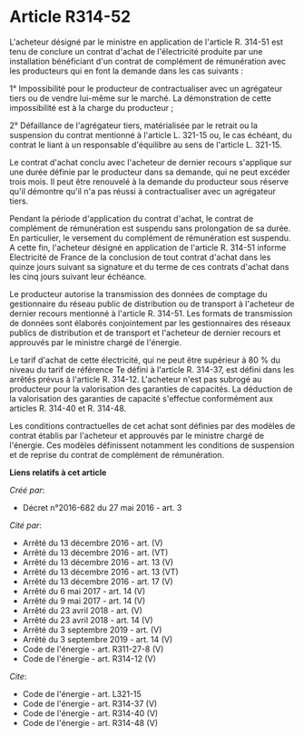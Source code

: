 # Article R314-52

L'acheteur désigné par le ministre en application de l'article R. 314-51 est tenu de conclure un contrat d'achat de
l'électricité produite par une installation bénéficiant d'un contrat de complément de rémunération avec les producteurs qui
en font la demande dans les cas suivants : 

1° Impossibilité pour le producteur de contractualiser avec un agrégateur tiers ou de vendre lui-même sur le marché. La
démonstration de cette impossibilité est à la charge du producteur ; 

2° Défaillance de l'agrégateur tiers, matérialisée par le retrait ou la suspension du contrat mentionné à l'article L. 321-15
ou, le cas échéant, du contrat le liant à un responsable d'équilibre au sens de l'article L. 321-15. 

Le contrat d'achat conclu avec l'acheteur de dernier recours s'applique sur une durée définie par le producteur dans sa
demande, qui ne peut excéder trois mois. Il peut être renouvelé à la demande du producteur sous réserve qu'il démontre qu'il
n'a pas réussi à contractualiser avec un agrégateur tiers. 

Pendant la période d'application du contrat d'achat, le contrat de complément de rémunération est suspendu sans prolongation
de sa durée. En particulier, le versement du complément de rémunération est suspendu. A cette fin, l'acheteur désigné en
application de l'article R. 314-51 informe Electricité de France de la conclusion de tout contrat d'achat dans les quinze
jours suivant sa signature et du terme de ces contrats d'achat dans les cinq jours suivant leur échéance. 

Le producteur autorise la transmission des données de comptage du gestionnaire du réseau public de distribution ou de
transport à l'acheteur de dernier recours mentionné à l'article R. 314-51. Les formats de transmission de données sont
élaborés conjointement par les gestionnaires des réseaux publics de distribution et de transport et l'acheteur de dernier
recours et approuvés par le ministre chargé de l'énergie. 

Le tarif d'achat de cette électricité, qui ne peut être supérieur à 80 % du niveau du tarif de référence Te défini à
l'article R. 314-37, est défini dans les arrêtés prévus à l'article R. 314-12. L'acheteur n'est pas subrogé au producteur
pour la valorisation des garanties de capacités. La déduction de la valorisation des garanties de capacité s'effectue
conformément aux articles R. 314-40 et R. 314-48. 

Les conditions contractuelles de cet achat sont définies par des modèles de contrat établis par l'acheteur et approuvés par
le ministre chargé de l'énergie. Ces modèles définissent notamment les conditions de suspension et de reprise du contrat de
complément de rémunération.

**Liens relatifs à cet article**

_Créé par_:

  - Décret n°2016-682 du 27 mai 2016 - art. 3

_Cité par_:

  - Arrêté du 13 décembre 2016 - art. (V)
  - Arrêté du 13 décembre 2016 - art. (VT)
  - Arrêté du 13 décembre 2016 - art. 13 (V)
  - Arrêté du 13 décembre 2016 - art. 13 (VT)
  - Arrêté du 13 décembre 2016 - art. 17 (V)
  - Arrêté du 6 mai 2017 - art. 14 (V)
  - Arrêté du 9 mai 2017 - art. 14 (V)
  - Arrêté du 23 avril 2018 - art. (V)
  - Arrêté du 23 avril 2018 - art. 14 (V)
  - Arrêté du 3 septembre 2019 - art. (V)
  - Arrêté du 3 septembre 2019 - art. 14 (V)
  - Code de l'énergie - art. R311-27-8 (V)
  - Code de l'énergie - art. R314-12 (V)

_Cite_:

  - Code de l'énergie - art. L321-15
  - Code de l'énergie - art. R314-37 (V)
  - Code de l'énergie - art. R314-40 (V)
  - Code de l'énergie - art. R314-48 (V)
